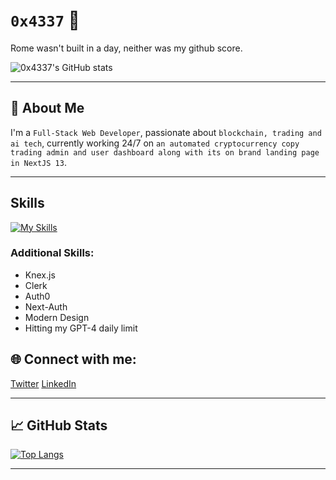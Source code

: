 # `0x4337` 👋

Rome wasn't built in a day, neither was my github score.

![0x4337's GitHub stats](https://github-readme-stats.vercel.app/api?username=0x4337&show_icons=true&theme=radical)

---

## 🚀 About Me

I'm a `Full-Stack Web Developer`, passionate about `blockchain, trading and ai tech`, currently working 24/7 on `an automated cryptocurrency copy trading admin and user dashboard along with its on brand landing page in NextJS 13`.

---

## Skills

[![My Skills](https://skillicons.dev/icons?i=html,css,js,react,tailwind,sass,nextjs,express,nodejs,ts,mysql,mongodb,aws,docker,postman,vercel)](https://skillicons.dev)

### Additional Skills:
- Knex.js
- Clerk
- Auth0
- Next-Auth
- Modern Design
- Hitting my GPT-4 daily limit


## 🌐 Connect with me:

[Twitter](https://twitter.com/VantriaDAO)
[LinkedIn](https://linkedin.com/in/adamgedge)

---

## 📈 GitHub Stats

[![Top Langs](https://github-readme-stats.vercel.app/api/top-langs/?username=0x4337&layout=compact)](https://github.com/0x4337/github-readme-stats)

---

